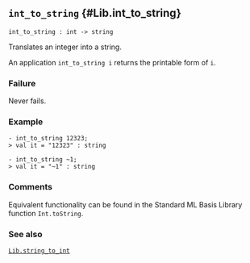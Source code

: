 ## `int_to_string` {#Lib.int_to_string}


```
int_to_string : int -> string
```



Translates an integer into a string.


An application `int_to_string i` returns the printable form of `i`.

### Failure

Never fails.

### Example

    
    - int_to_string 12323;
    > val it = "12323" : string
    
    - int_to_string ~1;
    > val it = "~1" : string
    



### Comments

Equivalent functionality can be found in the Standard ML Basis
Library function `Int.toString`.

### See also

[`Lib.string_to_int`](#Lib.string_to_int)

